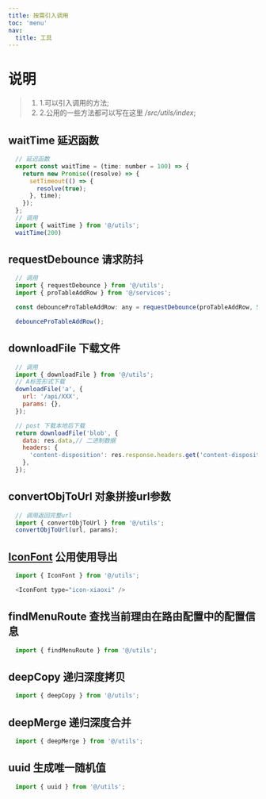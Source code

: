 ```yaml
---
title: 按需引入调用
toc: 'menu'
nav:
  title: 工具
---
```


# 说明

> 1. 1.可以引入调用的方法;
> 2. 2.公用的一些方法都可以写在这里 */src/utils/index*;


## waitTime 延迟函数 
```js
  // 延迟函数
  export const waitTime = (time: number = 100) => {
    return new Promise((resolve) => {
      setTimeout(() => {
        resolve(true);
      }, time);
    });
  };
  // 调用
  import { waitTime } from '@/utils';
  waitTime(200)
```

## requestDebounce 请求防抖 
```js
  // 调用
  import { requestDebounce } from '@/utils';
  import { proTableAddRow } from '@/services';

  const debounceProTableAddRow: any = requestDebounce(proTableAddRow, 500);

  debounceProTableAddRow();
```

## downloadFile 下载文件 
```js
  // 调用
  import { downloadFile } from '@/utils';
  // A标签形式下载
  downloadFile('a', {
    url: '/api/XXX',
    params: {},
  });

  // post 下载本地后下载
  return downloadFile('blob', {
    data: res.data,// 二进制数据
    headers: {
      'content-disposition': res.response.headers.get('content-disposition'),
    },
  });
```

##  convertObjToUrl 对象拼接url参数 
```js
  // 调用返回完整url
  import { convertObjToUrl } from '@/utils';
  convertObjToUrl(url, params);
```



##  [IconFont](https://ant.design/components/icon-cn/#components-icon-demo-iconfont) 公用使用导出
```js
  import { IconFont } from '@/utils';

  <IconFont type="icon-xiaoxi" />
```



##  findMenuRoute 查找当前理由在路由配置中的配置信息
```js
  import { findMenuRoute } from '@/utils';

```
##  deepCopy 递归深度拷贝
```js
  import { deepCopy } from '@/utils';

```

##  deepMerge 递归深度合并
```js
  import { deepMerge } from '@/utils';

```

##  uuid 生成唯一随机值
```js
  import { uuid } from '@/utils';

```